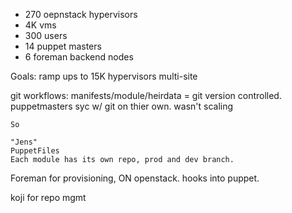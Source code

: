 
* 270 oepnstack hypervisors
* 4K vms
* 300 users
* 14 puppet masters
* 6 foreman backend nodes

Goals:
ramp ups to 15K hypervisors
multi-site

git workflows:
	manifests/module/heirdata = git version controlled. 
	puppetmasters syc w/ git on thier own.
	wasn't scaling

	So
	
	"Jens"
	PuppetFiles
	Each module has its own repo, prod and dev branch. 
	

Foreman for provisioning, ON openstack. hooks into puppet.

koji for repo mgmt	
